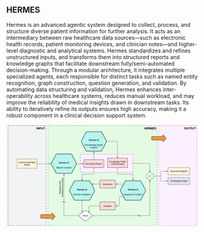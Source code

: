 ## HERMES

Hermes is an advanced agentic system designed to collect, process, and structure diverse patient information for further analysis. It acts as an intermediary between raw healthcare data sources—such as electronic health records, patient monitoring devices, and clinician notes—and higher-level diagnostic and analytical systems. Hermes standardizes and refines unstructured inputs, and transforms them into structured reports and knowledge graphs that facilitate downstream fully/semi-automated decision-making. Through a modular architecture, it integrates multiple specialized agents, each responsible for distinct tasks such as named entity recognition, graph construction, question generation, and validation. By automating data structuring and validation, Hermes enhances inter-operability across healthcare systems, reduces manual workload, and may improve the reliability of medical insights drawn in downstream tasks. Its ability to iteratively refine its outputs ensures high accuracy, making it a robust component in a clinical decision support system.

![HERMES setup](/assets/system_setup.png)